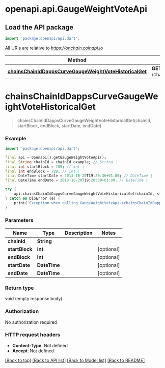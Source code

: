 # openapi.api.GaugeWeightVoteApi

## Load the API package
```dart
import 'package:openapi/api.dart';
```

All URIs are relative to *https://onchain.coinapi.io*

Method | HTTP request | Description
------------- | ------------- | -------------
[**chainsChainIdDappsCurveGaugeWeightVoteHistoricalGet**](GaugeWeightVoteApi.md#chainschainiddappscurvegaugeweightvotehistoricalget) | **GET** /chains/{chain_id}/dapps/curve/gaugeWeightVote/historical | 


# **chainsChainIdDappsCurveGaugeWeightVoteHistoricalGet**
> chainsChainIdDappsCurveGaugeWeightVoteHistoricalGet(chainId, startBlock, endBlock, startDate, endDate)



### Example
```dart
import 'package:openapi/api.dart';

final api = Openapi().getGaugeWeightVoteApi();
final String chainId = chainId_example; // String | 
final int startBlock = 789; // int | 
final int endBlock = 789; // int | 
final DateTime startDate = 2013-10-20T19:20:30+01:00; // DateTime | 
final DateTime endDate = 2013-10-20T19:20:30+01:00; // DateTime | 

try {
    api.chainsChainIdDappsCurveGaugeWeightVoteHistoricalGet(chainId, startBlock, endBlock, startDate, endDate);
} catch on DioError (e) {
    print('Exception when calling GaugeWeightVoteApi->chainsChainIdDappsCurveGaugeWeightVoteHistoricalGet: $e\n');
}
```

### Parameters

Name | Type | Description  | Notes
------------- | ------------- | ------------- | -------------
 **chainId** | **String**|  | 
 **startBlock** | **int**|  | [optional] 
 **endBlock** | **int**|  | [optional] 
 **startDate** | **DateTime**|  | [optional] 
 **endDate** | **DateTime**|  | [optional] 

### Return type

void (empty response body)

### Authorization

No authorization required

### HTTP request headers

 - **Content-Type**: Not defined
 - **Accept**: Not defined

[[Back to top]](#) [[Back to API list]](../README.md#documentation-for-api-endpoints) [[Back to Model list]](../README.md#documentation-for-models) [[Back to README]](../README.md)

